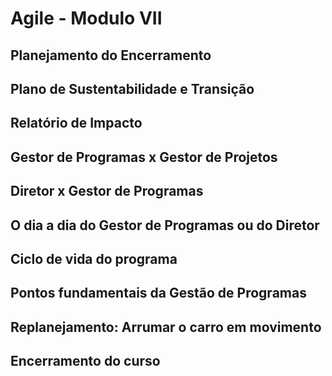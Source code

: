 # Agile - Modulo VII

## Planejamento do Encerramento

## Plano de Sustentabilidade e Transição

## Relatório de Impacto

## Gestor de Programas x Gestor de Projetos

## Diretor x Gestor de Programas

## O dia a dia do Gestor de Programas ou do Diretor

## Ciclo de vida do programa

## Pontos fundamentais da Gestão de Programas

## Replanejamento: Arrumar o carro em movimento

## Encerramento do curso